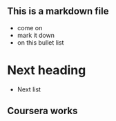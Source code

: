 ## This is a markdown file
* come on
* mark it down
* on this bullet list

# Next heading
* Next list

## Coursera works

